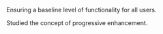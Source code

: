 Ensuring a baseline level of functionality for all users.

Studied the concept of progressive enhancement.
